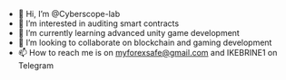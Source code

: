 - 👋 Hi, I’m @Cyberscope-lab
- 👀 I’m interested in auditing smart contracts
- 🌱 I’m currently learning advanced unity game development
- 💞️ I’m looking to collaborate on blockchain and gaming development
- 📫 How to reach me is on myforexsafe@gmail.com  and IKEBRINE1 on Telegram

<!---
Cyberscope-lab/Cyberscope-lab is a ✨ special ✨ repository because its `README.md` (this file) appears on your GitHub profile.
You can click the Preview link to take a look at your changes.
--->
